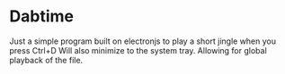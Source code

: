 # Dabtime
Just a simple program built on electronjs to play a short jingle when you press Ctrl+D
Will also minimize to the system tray. Allowing for global playback of the file.
